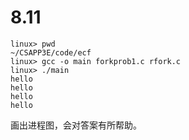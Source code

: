 # 8.11

```shell
linux> pwd
~/CSAPP3E/code/ecf
linux> gcc -o main forkprob1.c rfork.c
linux> ./main
hello
hello
hello
hello
```

画出进程图，会对答案有所帮助。